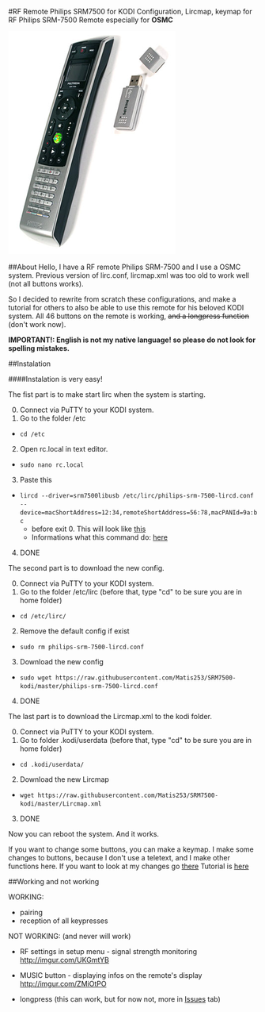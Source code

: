 #RF Remote Philips SRM7500 for KODI
Configuration, Lircmap, keymap for RF Philips SRM-7500 Remote especially for **OSMC**

![Photo of the SRM-7500](https://raw.githubusercontent.com/Matis253/SRM7500-kodi/master/SRM7500.jpg)

##About
Hello, I have a RF remote Philips SRM-7500 and I use a OSMC system. Previous version of lirc.conf, lircmap.xml was too old to work well (not all buttons works).

So I decided to rewrite from scratch these configurations, and make a tutorial for others to also be able to use this remote for his beloved KODI system.
All 46 buttons on the remote is working, ~~and a longpress function~~ (don't work now).

**IMPORTANT!: English is not my native language! so please do not look for spelling mistakes.**

##Instalation

####Instalation is very easy!

The fist part is to make start lirc when the system is starting.

0. Connect via PuTTY to your KODI system.
1. Go to the folder /etc
  * `cd /etc`
2. Open rc.local in text editor.
  * `sudo nano rc.local`
3. Paste this
  * `lircd --driver=srm7500libusb /etc/lirc/philips-srm-7500-lircd.conf --device=macShortAddress=12:34,remoteShortAddress=56:78,macPANId=9a:bc`
    * before exit 0. This will look like [this](https://github.com/Matis253/SRM7500-kodi/blob/master/rc.local)
    * Informations what this command do: [here](https://github.com/Matis253/SRM7500-kodi/blob/master/ABOUT.LIRCD)
4. DONE

The second part is to download the new config.

0. Connect via PuTTY to your KODI system.
1. Go to the folder /etc/lirc (before that, type "cd" to be sure you are in home folder)
  * `cd /etc/lirc/`
2.  Remove the default config if exist 
  * `sudo rm philips-srm-7500-lircd.conf`
3.  Download the new config
  * `sudo wget https://raw.githubusercontent.com/Matis253/SRM7500-kodi/master/philips-srm-7500-lircd.conf`
4.  DONE

The last part is to download the Lircmap.xml to the kodi folder.

0. Connect via PuTTY to your KODI system.
1. Go to folder .kodi/userdata (before that, type "cd" to be sure you are in home folder)
  * `cd .kodi/userdata/`
2. Download the new Lircmap
  * `wget https://raw.githubusercontent.com/Matis253/SRM7500-kodi/master/Lircmap.xml`
3. DONE

Now you can reboot the system. And it works.

If you want to change some buttons, you can make a keymap.
I make some changes to buttons, because I don't use a teletext, and I make other functions here.
If you want to look at my changes go [there](https://github.com/Matis253/SRM7500-kodi/blob/master/keymap.xml)
Tutorial is [here](#)


##Working and not working

WORKING:
  - pairing
  - reception of all keypresses

NOT WORKING: (and never will work)
  - RF settings in setup menu - signal strength monitoring  http://imgur.com/UKGmtYB
  - MUSIC button - displaying infos on the remote's display http://imgur.com/ZMiOtPO

  - longpress (this can work, but for now not, more in [Issues](https://github.com/Matis253/SRM7500-kodi/issues/1) tab)
